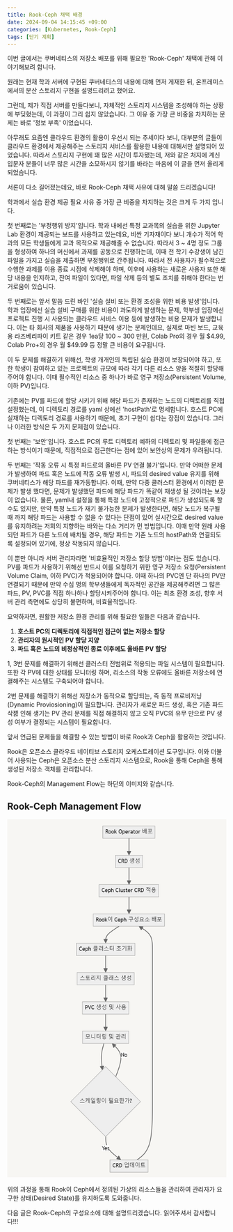 ```yaml
---
title: Rook-Ceph 채택 배경
date: 2024-09-04 14:15:45 +09:00
categories: [Kubernetes, Rook-Ceph]
tags: [단기 계획]
---
```


이번 글에서는 쿠버네티스의 저장소 배포를 위해 필요한 'Rook-Ceph' 채택에 관해 이야기해보려 합니다.

원래는 현재 학과 서버에 구현된 쿠버네티스의 내용에 대해 먼저 게재한 뒤, 온프레미스에서의 분산 스토리지 구현을 설명드리려고 했어요.

그런데, 제가 직접 서버를 만들다보니, 자체적인 스토리지 시스템을 조성해야 하는 상황에 부딪혔는데, 이 과정이 그리 쉽지 않았습니다. 그 이유 중 가장 큰 비중을 차지하는 문제는 바로 '정보 부족' 이었습니다.

아무래도 요즘엔 클라우드 환경의 활용이 우선시 되는 추세이다 보니, 대부분의 글들이 클라우드 환경에서 제공해주는 스토리지 서비스를 활용한 내용에 대해서만 설명되어 있었습니다. 따라서 스토리지 구현에 꽤 많은 시간이 투자됐는데, 저와 같은 처지에 계신 입문자 분들이 너무 많은 시간을 소모하시지 않기를 바라는 마음에 이 글을 먼저 올리게 되었습니다.

서론이 다소 길어졌는데요, 바로 Rook-Ceph 채택 사유에 대해 말씀 드리겠습니다!

학과에서 실습 환경 제공 필요 사유 중 가장 큰 비중을 차지하는 것은 크게 두 가지 입니다.

첫 번째로는 '부정행위 방지'입니다. 학과 내에선 특정 교과목의 실습을 위한 Jupyter Lab 환경이 제공되는 보드를 사용하고 있는데요, 비싼 기자재이다 보니 개수가 적어 학과의 모든 학생들에게 교과 목적으로 제공해줄 수 없습니다. 따라서 3 ~ 4명 정도 그룹을 형성하여 하나의 머신에서 과제를 공동으로 진행하는데, 이때 전 학기 수강생이 남긴 파일을 가지고 실습을 제출하면 부정행위로 간주됩니다. 따라서 전 사용자가 필수적으로 수행한 과제를 이용 종료 시점에 삭제해야 하며, 이후에 사용하는 새로운 사용자 또한 해당 내용을 인지하고, 잔여 파일이 있다면, 파일 삭제 등의 별도 조치를 취해야 한다는 번거로움이 있습니다.

두 번째로는 앞서 말씀 드린 바인 '실습 설비 또는 환경 조성을 위한 비용 발생'입니다. 학과 입장에선 실습 설비 구매를 위한 비용이 과도하게 발생하는 문제, 학부생 입장에선 프로젝트 진행 시 사용되는 클라우드 서비스 이용 등에 발생하는 비용 문제가 발생합니다. 이는 타 회사의 제품을 사용하기 때문에 생기는 문제인데요, 실제로 마빈 보드, 교육용 라즈베리파이 키트 같은 경우 1ea당 100 ~ 300 만원, Colab Pro의 경우 월 $4.99, Colab Pro+의 경우 월 $49.99 등 정말 큰 비용이 요구됩니다.

이 두 문제를 해결하기 위해선, 학생 개개인의 독립된 실습 환경이 보장되어야 하고, 또한 학생이 참여하고 있는 프로젝트의 규모에 따라 각기 다른 리소스 양을 적절히 할당해주어야 합니다. 이때 필수적인 리소스 중 하나가 바로 영구 저장소(Persistent Volume, 이하 PV)입니다.

기존에는 PV를 파드에 할당 시키기 위해 해당 파드가 존재하는 노드의 디렉토리를 직접 설정했는데, 이 디렉토리 경로를 yaml 상에선 'hostPath'로 명세합니다. 호스트 PC에 실재하는 디렉토리 경로를 사용하기 때문에, 초기 구현이 쉽다는 장점이 있습니다. 그러나 이러한 방식은 두 가지 문제점이 있습니다.

첫 번째는 '보안'입니다. 호스트 PC의 루트 디렉토리 예하의 디렉토리 및 파일들에 접근하는 방식이기 때문에, 직접적으로 접근한다는 점에 있어 보안상의 문제가 우려됩니다.

두 번째는 '작동 오류 시 특정 파드로의 올바른 PV 연결 불가'입니다. 만약 어떠한 문제가 발생하여 파드 혹은 노드에 작동 오류 발생 시, 파드의 desired value 유지를 위해 쿠버네티스가 해당 파드를 재가동합니다. 이때, 만약 다중 클러스터 환경에서 이러한 문제가 발생 했다면, 문제가 발생했던 파드에 해당 파드가 똑같이 재생성 될 것이라는 보장이 없습니다. 물론, yaml내 설정을 통해 특정 노드에 고정적으로 파드가 생성되도록 할 수도 있지만, 만약 특정 노드가 재기 불가능한 문제가 발생한다면, 해당 노드가 복구될 때 까지 해당 파드는 사용할 수 없을 수 있다는 단점이 있어 실시간으로 desired value를 유지하려는 저희의 지향하는 바와는 다소 거리가 먼 방법입니다. 이때 만약 원래 사용되던 파드가 다른 노드에 배치될 경우, 해당 파드는 기존 노드의 hostPath와 연결되도록 설정되어 있기에, 정상 작동되지 않습니다.

이 뿐만 아니라 서버 관리자라면 '비효율적인 저장소 할당 방법'이라는 점도 있습니다. PV를 파드가 사용하기 위해선 반드시 이를 요청하기 위한 영구 저장소 요청(Persistent Volume Claim, 이하 PVC)가 적용되어야 합니다. 이때 하나의 PVC엔 단 하나의 PV만 연결되기 때문에 만약 수십 명의 학부생들에게 독자적인 공간을 제공해주려면 그 많은 파드, PV, PVC를 직접 하나하나 할당시켜주어야 합니다. 이는 최초 환경 조성, 향후 서버 관리 측면에도 상당히 불편하며, 비효율적입니다.

요약하자면, 원활한 저장소 환경 관리를 위해 필요한 일들은 다음과 같습니다.

1. **호스트 PC의 디렉토리에 직접적인 접근이 없는 저장소 할당**
2. **관리자의 원시적인 PV 할당 지양**
3. **파드 혹은 노드의 비정상적인 종료 이후에도 올바른 PV 할당**

1, 3번 문제를 해결하기 위해선 클러스터 전범위로 적용되는 파일 시스템이 필요합니다. 또한 각 PV에 대한 상태를 모니터링 하며, 리소스의 작동 오류에도 올바른 저장소에 연결해주는 시스템도 구축되어야 합니다.

2번 문제를 해결하기 위해선 저장소가 동적으로 할당되는, 즉 동적 프로비저닝(Dynamic Proviosioning)이 필요합니다. 관리자가 새로운 파드 생성, 혹은 기존 파드 삭젫 인해 생기는 PV 관리 문제를 직접 해결하지 않고 오직 PVC의 유무 만으로 PV 생성 여부가 결정되는 시스템이 필요합니다.

앞서 언급된 문제들을 해결할 수 있는 방법이 바로 Rook과 Ceph을 활용하는 것입니다.

Rook은 오픈소스 클라우드 네이티브 스토리지 오케스트레이션 도구입니다. 이와 더불어 사용되는 Ceph은 오픈소스 분산 스토리지 시스템으로, Rook을 통해 Ceph을 통해 생성된 저장소 객체를 관리합니다.

Rook-Ceph의 Management Flow는 하단의 이미지와 같습니다.

## Rook-Ceph Management Flow

![rook-ceph-flow](assets/img/flowchart/rook-ceph-flow.png)

위의 과정을 통해 Rook이 Ceph에서 정의된 가상의 리소스들을 관리하여 관리자가 요구한 상태(Desired State)를 유지하도록 도와줍니다.

다음 글은 Rook-Ceph의 구성요소에 대해 설명드리겠습니다. 읽어주셔서 감사합니다!!!
